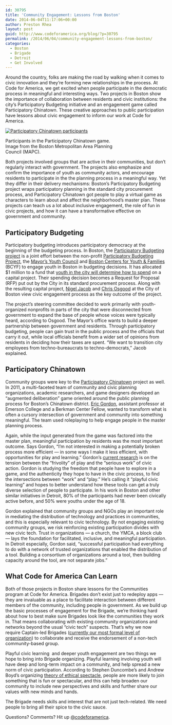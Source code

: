 ```yaml
---
id: 30795
title: 'Community Engagement: Lessons from Boston'
date: 2014-06-04T11:17:06+00:00
author: Preston Rhea
layout: post
guid: http://www.codeforamerica.org/blog/?p=30795
permalink: /2014/06/04/community-engagement-lessons-from-boston/
categories:
  - Boston
  - Brigade
  - Detroit
  - Get Involved
---
```

<p dir="ltr">
  Around the country, folks are making the road by walking when it comes to civic innovation and they’re forming new relationships in the process. At Code for America, we get excited when people participate in the democratic process in meaningful and interesting ways. Two projects in Boston show the importance of collaboration between residents and civic institutions: the city’s Participatory Budgeting initiative and an engagement game called Participatory Chinatown. These creative approaches to public participation have lessons about civic engagement to inform our work at Code for America.
</p>

<div style="width: 370px" class="wp-caption alignright">
  <a href="http://www.mapc.org/node/883"><img title="Participatory Chinatown participants" alt="Participatory Chinatown participants" src="http://www.mapc.org/sites/default/files/images/dataservices/dataday/2010-05-03%2020.22.32.jpg" /></a>
  
  <p class="wp-caption-text">
    Participants in the Participatory Chinatown game. Image from the Boston Metropolitan Area Planning Council (MAPC).
  </p>
</div>

<p dir="ltr">
  Both projects involved groups that are active in their communities, but don&#8217;t regularly interact with government. The projects also emphasize and confirm the importance of youth as community actors, and encourage residents to participate in the the planning process in a meaningful way. Yet they differ in their delivery mechanisms: Boston&#8217;s Participatory Budgeting project wraps participatory planning in the standard city procurement process, and Participatory Chinatown got people to play a virtual game as characters to learn about and affect the neighborhood&#8217;s master plan. These projects can teach us a lot about inclusive engagement, the role of fun in civic projects, and how it can have a transformative effective on government and community.
</p>

## Participatory Budgeting

<p dir="ltr">
  Participatory budgeting introduces participatory democracy at the beginning of the budgeting process. In Boston, the <a href="https://www.cityofboston.gov/news/Default.aspx?id=6408">Participatory Budgeting project</a> is a joint effort between the non-profit <a href="http://www.participatorybudgeting.org/">Participatory Budgeting Project</a>, the <a href="https://www.cityofboston.gov/YouthCouncil/">Mayor’s Youth Council</a> and <a href="http://www.cityofboston.gov/BCYF/">Boston Centers for Youth & Families</a> (BCYF) to engage youth in Boston in budgeting decisions. It has allocated $1 million to a fund that <a href="http://www.cityofboston.gov/youthzone/youthleadthechange/">youth in the city will determine how to spend</a> on a capital project. Their spending decision becomes a Request for Proposal (RFP) put out by the City in its standard procurement process. Along with the resulting capital project, <a href="https://twitter.com/nsjacob">Nigel Jacob</a> and <a href="http://www.governing.com/poy/nigel-jacob-chris-osgood.html">Chris Osgood</a> at the City of Boston view civic engagement process as the key outcome of the project.
</p>

<p dir="ltr">
  The project’s steering committee decided to work primarily with youth-organized nonprofits in parts of the city that were disconnected from government to expand the base of people whose voices were typically heard, according to Osgood. The Mayor&#8217;s office wants to build a deeper partnership between government and residents. Through participatory budgeting, people can gain trust in the public process and the officials that carry it out, while local officials benefit from a wider set of opinions from residents in deciding how their taxes are spent. “We want to transition city employees from techno-bureaucrats to techno-democrats,&#8221; Jacob explained.
</p>

## Participatory Chinatown

<p dir="ltr">
  Community groups were key to the <a href="http://www.participatorychinatown.org/credits.html">Participatory Chinatown</a> project as well. In 2011, a multi-faceted team of community and civic planning organizations, academic researchers, and game designers developed an “augmented deliberation” game oriented around the public planning process for Boston’s Chinatown district. <a href="https://twitter.com/ericbot">Eric Gordon</a>, assistant professor at Emerson College and a Berkman Center Fellow, wanted to transform what is often a cursory intersection of government and community into something meaningful. The team used roleplaying to help engage people in the master planning process.
</p>

<p dir="ltr">
  Again, while the input generated from the game was factored into the master plan, meaningful participation by residents was the most important outcome. Says Gordon, &#8220;I&#8217;m not interested in making a potentially broken process more efficient — in some ways I make it less efficient, with opportunities for play and learning.&#8221; Gordon&#8217;s <a href="http://engagementgamelab.org/">current research</a> is on the tension between the &#8220;frivolity&#8221; of play and the &#8220;serious work&#8221; of civic action. Gordon is studying the freedom that people have to explore in a game, and the authenticity they hope to have in the civic process, to find the intersections between &#8220;work&#8221; and &#8220;play.&#8221; He&#8217;s calling it &#8220;playful civic learning&#8221; and hopes to better understand how these tools can get a truly diverse selection of people to participate. In his work in Boston and other similar initiatives in Detroit, 80% of the participants had never been civically active before, and 50% were youths under the age of 18.
</p>

<p dir="ltr">
  Gordon explained that community groups and NGOs play an important role in mediating the distribution of technology and practices in communities, and this is especially relevant to civic technology. By not engaging existing community groups, we risk reinforcing existing participation divides with new civic tech. Trust in organizations — a church, the YMCA, a block club — lays the foundation for facilitated, inclusive, and meaningful participation. In Detroit especially, Gordon said, &#8220;successful participation had everything to do with a network of trusted organizations that enabled the distribution of a tool. Building a consortium of organizations around a tool, then building capacity around the tool, are not separate jobs.&#8221;
</p>

## What Code for America Can Learn

<p dir="ltr">
  Both of those projects in Boston share lessons for the Communities program at Code for America. Brigades don’t exist just to redeploy apps — they are invaluable as a place to facilitate interaction between different members of the community, including people in government. As we build up the basic processes of engagement for the Brigade, we&#8217;re thinking hard about how to best make sure Brigades look like the communities they work in. That means collaborating with existing community organizations and networks beyond the usual “civic tech” suspects. That’s why we now require Captain-led Brigades (<a href="https://docs.google.com/a/codeforamerica.org/document/d/1eMck9XmxPH6pWbx7gbn9Q_UZYEbRNFPFQfkj1YlYAEY/">currently our most formal level of organization</a>) to collaborate and receive the endorsement of a non-tech community-based group.
</p>

Playful civic learning  and deeper youth engagement are two things we hope to bring into Brigade organizing. Playful learning involving youth will have deep and long-term impact on a community, and help spread a new norm of civic participation. According to Stephen Duncombe&#8217;s and Andrew Boyd&#8217;s organizing [theory of ethical spectacle](http://beautifultrouble.org/theory/ethical-spectacle/), people are more likely to join something that is fun or spectacular, and this can help broaden our community to include new perspectives and skills and further share our values with new minds and hands.

The Brigade needs skills and interest that are not just tech-related. We need people to bring all their spice to the civic sauce.

Questions? Comments? Hit up <a href="http://twitter.com/codeforamerica" target="_blank">@codeforamerica</a>.